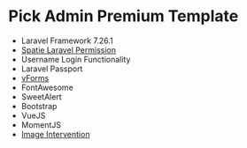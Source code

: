 <h1>Pick Admin Premium Template</h1>
<ul>
    <li>Laravel Framework 7.26.1</li>
    <li><a href="https://github.com/spatie/laravel-permission">Spatie Laravel Permission</a></li>
    <li>Username Login Functionality</li>
    <li>Laravel Passport</li>
    <li><a href="https://github.com/cretueusebiu/vform">vForms</a></li>
    <li>FontAwesome</li>
    <li>SweetAlert</li>
    <li>Bootstrap</li>
    <li>VueJS</li>
    <li>MomentJS</li>
    <li><a href="http://image.intervention.io/">Image Intervention</a></li>
</ul>
   
        
      
       
